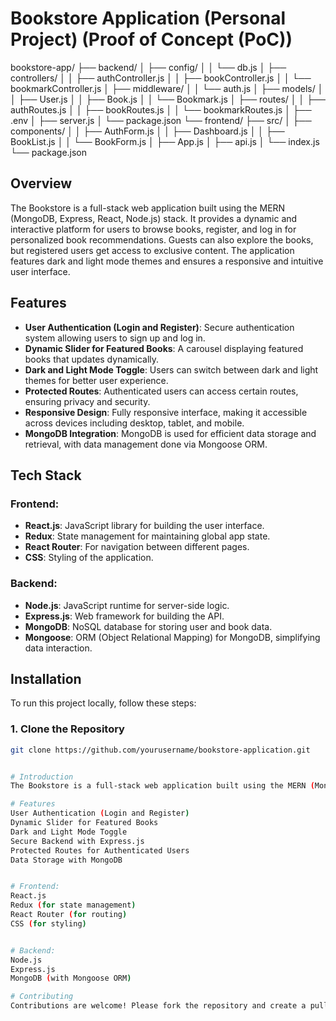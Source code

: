 
# Bookstore Application (Personal Project) (Proof of Concept (PoC))
bookstore-app/
├── backend/
│   ├── config/
│   │   └── db.js
│   ├── controllers/
│   │   ├── authController.js
│   │   ├── bookController.js
│   │   └── bookmarkController.js
│   ├── middleware/
│   │   └── auth.js
│   ├── models/
│   │   ├── User.js
│   │   ├── Book.js
│   │   └── Bookmark.js
│   ├── routes/
│   │   ├── authRoutes.js
│   │   ├── bookRoutes.js
│   │   └── bookmarkRoutes.js
│   ├── .env
│   ├── server.js
│   └── package.json
└── frontend/
    ├── src/
    │   ├── components/
    │   │   ├── AuthForm.js
    │   │   ├── Dashboard.js
    │   │   ├── BookList.js
    │   │   └── BookForm.js
    │   ├── App.js
    │   ├── api.js
    │   └── index.js
    └── package.json


## Overview
The Bookstore is a full-stack web application built using the MERN (MongoDB, Express, React, Node.js) stack. It provides a dynamic and interactive platform for users to browse books, register, and log in for personalized book recommendations. Guests can also explore the books, but registered users get access to exclusive content. The application features dark and light mode themes and ensures a responsive and intuitive user interface.

## Features
- **User Authentication (Login and Register)**: Secure authentication system allowing users to sign up and log in.
- **Dynamic Slider for Featured Books**: A carousel displaying featured books that updates dynamically.
- **Dark and Light Mode Toggle**: Users can switch between dark and light themes for better user experience.
- **Protected Routes**: Authenticated users can access certain routes, ensuring privacy and security.
- **Responsive Design**: Fully responsive interface, making it accessible across devices including desktop, tablet, and mobile.
- **MongoDB Integration**: MongoDB is used for efficient data storage and retrieval, with data management done via Mongoose ORM.

## Tech Stack
### Frontend:
- **React.js**: JavaScript library for building the user interface.
- **Redux**: State management for maintaining global app state.
- **React Router**: For navigation between different pages.
- **CSS**: Styling of the application.

### Backend:
- **Node.js**: JavaScript runtime for server-side logic.
- **Express.js**: Web framework for building the API.
- **MongoDB**: NoSQL database for storing user and book data.
- **Mongoose**: ORM (Object Relational Mapping) for MongoDB, simplifying data interaction.

## Installation

To run this project locally, follow these steps:

### 1. Clone the Repository

```bash
git clone https://github.com/yourusername/bookstore-application.git


# Introduction
The Bookstore is a full-stack web application built using the MERN (MongoDB, Express, React, Node.js) stack. It provides functionalities for user authentication (login and register), a dynamic book slider, dark and light mode themes, protected routes, and more.

# Features
User Authentication (Login and Register)
Dynamic Slider for Featured Books
Dark and Light Mode Toggle
Secure Backend with Express.js
Protected Routes for Authenticated Users
Data Storage with MongoDB


# Frontend:
React.js
Redux (for state management)
React Router (for routing)
CSS (for styling)


# Backend:
Node.js
Express.js
MongoDB (with Mongoose ORM)

# Contributing
Contributions are welcome! Please fork the repository and create a pull request with your changes.
